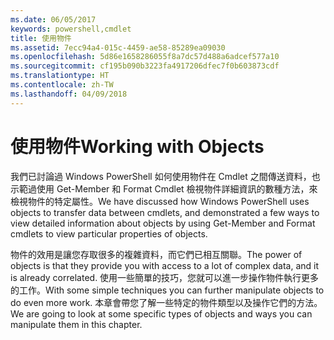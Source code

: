 ```yaml
---
ms.date: 06/05/2017
keywords: powershell,cmdlet
title: 使用物件
ms.assetid: 7ecc94a4-015c-4459-ae58-85289ea09030
ms.openlocfilehash: 5d86e1658286055f8a7dc57d488a6adcef577a10
ms.sourcegitcommit: cf195b090b3223fa4917206dfec7f0b603873cdf
ms.translationtype: HT
ms.contentlocale: zh-TW
ms.lasthandoff: 04/09/2018
---
```

# <a name="working-with-objects"></a><span data-ttu-id="8f887-103">使用物件</span><span class="sxs-lookup"><span data-stu-id="8f887-103">Working with Objects</span></span>

<span data-ttu-id="8f887-104">我們已討論過 Windows PowerShell 如何使用物件在 Cmdlet 之間傳送資料，也示範過使用 Get-Member 和 Format Cmdlet 檢視物件詳細資訊的數種方法，來檢視物件的特定屬性。</span><span class="sxs-lookup"><span data-stu-id="8f887-104">We have discussed how Windows PowerShell uses objects to transfer data between cmdlets, and demonstrated a few ways to view detailed information about objects by using Get-Member and Format cmdlets to view particular properties of objects.</span></span>

<span data-ttu-id="8f887-105">物件的效用是讓您存取很多的複雜資料，而它們已相互關聯。</span><span class="sxs-lookup"><span data-stu-id="8f887-105">The power of objects is that they provide you with access to a lot of complex data, and it is already correlated.</span></span> <span data-ttu-id="8f887-106">使用一些簡單的技巧，您就可以進一步操作物件執行更多的工作。</span><span class="sxs-lookup"><span data-stu-id="8f887-106">With some simple techniques you can further manipulate objects to do even more work.</span></span> <span data-ttu-id="8f887-107">本章會帶您了解一些特定的物件類型以及操作它們的方法。</span><span class="sxs-lookup"><span data-stu-id="8f887-107">We are going to look at some specific types of objects and ways you can manipulate them in this chapter.</span></span>